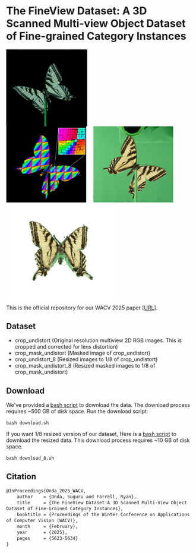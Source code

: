 # The FineView Dataset: A 3D Scanned Multi-view Object Dataset of Fine-grained Category Instances


<p float="left">
  <img align="top" src="./imgs/Stack-1.gif" width="218">
  <img src="./imgs/c2.png" width="450"/>
  <img align="top" src="./imgs/pc.gif" width="300"/>
</p>

This is the official repository for our WACV 2025 paper [[URL](https://openaccess.thecvf.com/content/WACV2025/html/Onda_The_FineView_DatasetA_3D_Scanned_Multi-View_Object_Dataset_of_Fine-Grained_WACV_2025_paper.html)].

## Dataset

- crop_undistort (Original resolution multiview 2D RGB images. This is cropped and corrected for lens distortion)
- crop_mask_undistort (Masked image of crop_undistort)
- crop_undistort_8 (Resized images to 1/8 of crop_undistort)
- crop_mask_undistort_8 (Resized masked images to 1/8 of crop_mask_undistort)

## Download

We've provided a [bash script](https://github.com/byu-vision/fineview/blob/main/download.sh) to download the data. The download process requires ~500 GB of disk space. Run the download script:

```
bash download.sh
```
If you want 1/8 resized version of our dataset, Here is a [bash script](https://github.com/byu-vision/fineview/blob/main/download_8.sh) to download the resized data. This download process requires ~10 GB of disk space.

```
bash download_8.sh
```

## Citation
```
@InProceedings{Onda_2025_WACV,
    author    = {Onda, Suguru and Farrell, Ryan},
    title     = {The FineView Dataset:A 3D Scanned Multi-View Object Dataset of Fine-Grained Category Instances},
    booktitle = {Proceedings of the Winter Conference on Applications of Computer Vision (WACV)},
    month     = {February},
    year      = {2025},
    pages     = {5623-5634}
}
```
